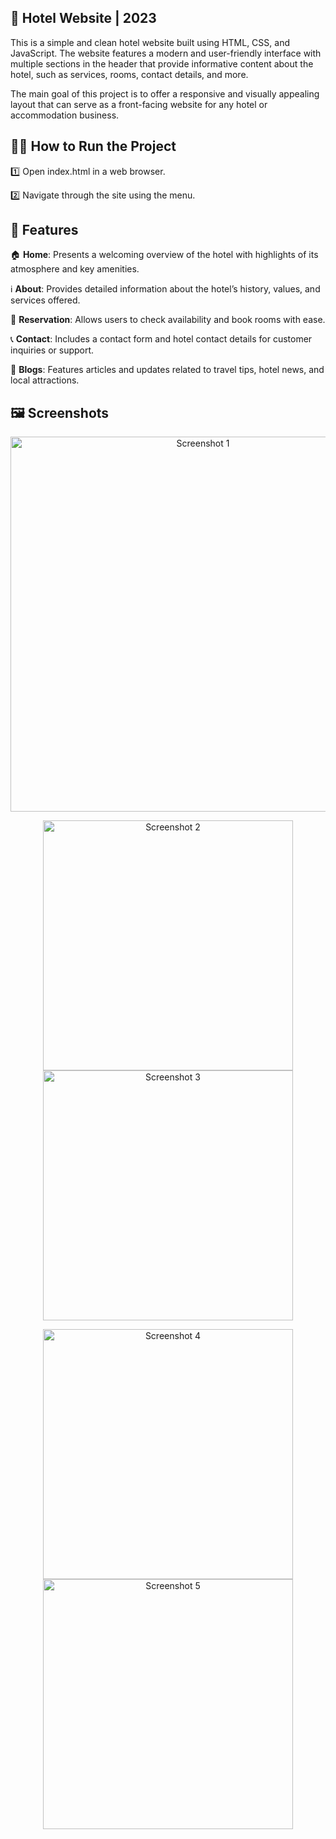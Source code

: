 ## 🏨 Hotel Website | 2023

This is a simple and clean hotel website built using HTML, CSS, and JavaScript. The website features a modern and user-friendly interface with multiple sections in the header that provide informative content about the hotel, such as services, rooms, contact details, and more.

The main goal of this project is to offer a responsive and visually appealing layout that can serve as a front-facing website for any hotel or accommodation business.

## 🏃‍♂️ How to Run the Project
1️⃣ Open index.html in a web browser.

2️⃣ Navigate through the site using the menu.

## 🚀 Features

🏠 **Home**: Presents a welcoming overview of the hotel with highlights of its atmosphere and key amenities.

ℹ️ **About**: Provides detailed information about the hotel’s history, values, and services offered.

📅 **Reservation**: Allows users to check availability and book rooms with ease.

📞 **Contact**: Includes a contact form and hotel contact details for customer inquiries or support.

📰 **Blogs**: Features articles and updates related to travel tips, hotel news, and local attractions.


## 🖼 Screenshots
<p align="center">
  <img src="https://github.com/user-attachments/assets/5e8a5df9-a9c0-41a9-b5d3-c4e4f6c2216f" alt="Screenshot 1" width="600"/>
</p>

<p align="center">
  <img src="https://github.com/user-attachments/assets/8c976bce-3b1b-4abf-b188-135e033a02e7" alt="Screenshot 2" width="400"/>
  <img src="https://github.com/user-attachments/assets/acfbe777-1c03-4497-afb4-44204ce22e72" alt="Screenshot 3" width="400"/>
</p>

<p align="center">
  <img src="https://github.com/user-attachments/assets/1e064e4a-0f25-4c1d-b37a-857789e3a6ec" alt="Screenshot 4" width="400"/>
  <img src="https://github.com/user-attachments/assets/1fa46e19-af7a-41dc-9821-40b0d6c750f5" alt="Screenshot 5" width="400"/>
</p>


